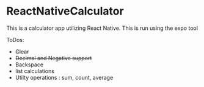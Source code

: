 # ReactNativeCalculator

This is a calculator app utilizing React Native. This is run using the expo tool

ToDos:

* ~~Clear~~
* ~~Decimal and Negative support~~
* Backspace
* list calculations
* Utilty operations : sum, count, average
